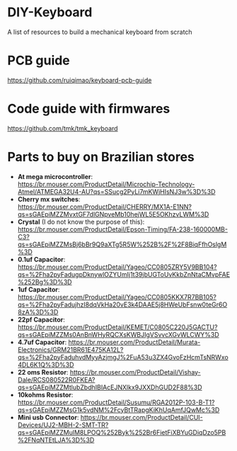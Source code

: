 # DIY-Keyboard
A list of resources to build a mechanical keyboard from scratch

# PCB guide
https://github.com/ruiqimao/keyboard-pcb-guide

# Code guide with firmwares
https://github.com/tmk/tmk_keyboard

# Parts to buy on Brazilian stores
- **At mega microcontroller**: https://br.mouser.com/ProductDetail/Microchip-Technology-Atmel/ATMEGA32U4-AU?qs=SSucg2PyLi7mKWjHIsNJ3w%3D%3D
- **Cherry mx switches**: https://br.mouser.com/ProductDetail/CHERRY/MX1A-E1NN?qs=sGAEpiMZZMvxtGF7dlGNpveMb10hejWL5E5OKhzvLWM%3D
- **Crystal** (I do not know the purpose of this): https://br.mouser.com/ProductDetail/Epson-Timing/FA-238-160000MB-C3?qs=sGAEpiMZZMsBj6bBr9Q9aXTg5R5W%252B%2F%2F8BiqFfhOslgM%3D
- **0.1uf Capacitor**: https://br.mouser.com/ProductDetail/Yageo/CC0805ZRY5V9BB104?qs=%2Fha2pyFadugpDknywlOZYUmIj1t39jbUGToUvKkbZnNtaCMvpFAE%252Bg%3D%3D
- **1uf Capacitor**: https://br.mouser.com/ProductDetail/Yageo/CC0805KKX7R7BB105?qs=%2Fha2pyFadujhzI8dqVkHa20vE3k4DAAE5j8HWeUbFsnw0teGr6O8zA%3D%3D
- **22pf Capacitor**: https://br.mouser.com/ProductDetail/KEMET/C0805C220J5GACTU?qs=sGAEpiMZZMs0AnBnWHyRQCXsKWBJIgVSvvcXGvWLCWY%3D
- **4.7uf Capacitor**: https://br.mouser.com/ProductDetail/Murata-Electronics/GRM21BR61E475KA12L?qs=%2Fha2pyFaduhvdMyyAzjmgJ%2FuA53u3ZX4GvoFzHcmTsNRWxo4DL6K1Q%3D%3D
- **22 oms Resistor**: https://br.mouser.com/ProductDetail/Vishay-Dale/RCS080522R0FKEA?qs=sGAEpiMZZMtlubZbdhIBIAcEJNXlkx9JXXDhGUD2F88%3D
- **10kohms Resistor**: https://br.mouser.com/ProductDetail/Susumu/RGA2012P-103-B-T1?qs=sGAEpiMZZMsG1k5vdNM%2FcyBtTRapgKiKhUqAmfJQwMc%3D
- **Mini usb Connector**: https://br.mouser.com/ProductDetail/CUI-Devices/UJ2-MBH-2-SMT-TR?qs=sGAEpiMZZMulM8LPOQ%252Byk%252Br6FietFiXBYuGDiqDzo5PB%2FNqNTEtLJA%3D%3D
